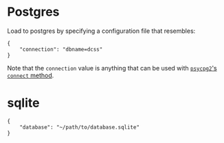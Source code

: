 # Postgres

Load to postgres by specifying a configuration file that resembles:

```
{
    "connection": "dbname=dcss"
}
```

Note that the `connection` value is anything that can be used with [`psycpg2`'s `connect` method](http://initd.org/psycopg/docs/module.html).

# sqlite

```
{
    "database": "~/path/to/database.sqlite"
}
```